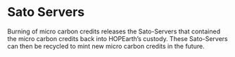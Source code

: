 # Sato Servers

Burning of micro carbon credits releases the Sato-Servers that contained the micro carbon credits back into HOPEarth’s custody. These Sato-Servers can then be recycled to mint new micro carbon credits in the future.
